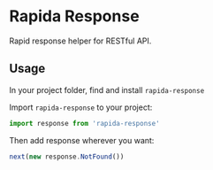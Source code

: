 # Rapida Response

Rapid response helper for RESTful API.

## Usage

In your project folder, find and install `rapida-response`

Import `rapida-response` to your project:

```javascript
import response from 'rapida-response'
```

Then add response wherever you want:

```javascript
next(new response.NotFound())
```
